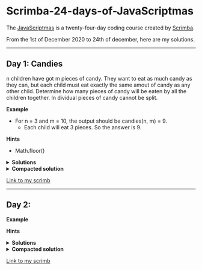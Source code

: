 # Scrimba-24-days-of-JavaScriptmas
The [JavaScriptmas](https://scrimba.com/learn/adventcalendar) is a twenty-four-day coding course created by [Scrimba](https://scrimba.com/).

From the 1st of December 2020 to 24th of december, here are my solutions.

---

## Day 1: Candies
n children have got m pieces of candy. They want to eat as much candy as they can, but each child must eat exactly the same amout of candy as any other child. Determine how many pieces of candy will be eaten by all the children together. In dividual pieces of candy cannot be split.

**Example**
* For n = 3 and m = 10, the output should be candies(n, m) = 9.
    * Each child will eat 3 pieces. So the answer is 9.

**Hints**
* Math.floor()

<details><summary><b>Solutions</b></summary>
<p>
    
```js
function candies(children, candy) {
    const perChild = Math.floor(candy / children);
    return perChild * children;
}
```
</p>
</details>

<details><summary><b>Compacted solution</b></summary>
<p>
    
```js
function candies(children, candy) {
    return Math.floor(candy / children) * children;
}
```
</p>
</details>

[Link to my scrimb](https://scrimba.com/scrim/co6e242088c674c5acde61c54)

---

## Day 2: 

**Example**

**Hints**

<details><summary><b>Solutions</b></summary>
<p>
    
```js

```
</p>
</details>

<details><summary><b>Compacted solution</b></summary>
<p>
    
```js

```
</p>
</details>

[Link to my scrimb]()
